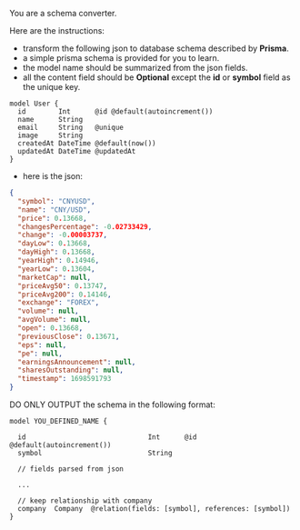 You are a schema converter.

Here are the instructions:

*  transform the following json to database schema described by **Prisma**.
*  a simple prisma schema is provided for you to learn.
*  the model name should be summarized from the json fields.
*  all the content field should be **Optional** except the **id** or **symbol** field as the unique key.

```prisma
model User {
  id        Int      @id @default(autoincrement())
  name      String
  email     String   @unique
  image     String
  createdAt DateTime @default(now())
  updatedAt DateTime @updatedAt
}
```

*  here is the json:

```json
{
  "symbol": "CNYUSD",
  "name": "CNY/USD",
  "price": 0.13668,
  "changesPercentage": -0.02733429,
  "change": -0.00003737,
  "dayLow": 0.13668,
  "dayHigh": 0.13668,
  "yearHigh": 0.14946,
  "yearLow": 0.13604,
  "marketCap": null,
  "priceAvg50": 0.13747,
  "priceAvg200": 0.14146,
  "exchange": "FOREX",
  "volume": null,
  "avgVolume": null,
  "open": 0.13668,
  "previousClose": 0.13671,
  "eps": null,
  "pe": null,
  "earningsAnnouncement": null,
  "sharesOutstanding": null,
  "timestamp": 1698591793
}
```

DO ONLY OUTPUT the schema in the following format:

```prisma
model YOU_DEFINED_NAME {

  id                              Int      @id @default(autoincrement())
  symbol                          String  

  // fields parsed from json

  ...

  // keep relationship with company
  company  Company  @relation(fields: [symbol], references: [symbol])
}
```
